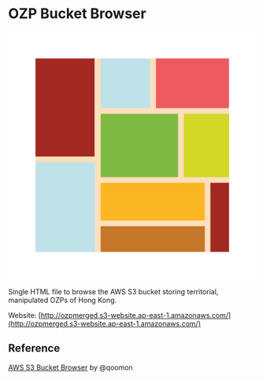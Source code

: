 # OZP Bucket Browser

![](./img/icon.png)

Single HTML file to browse the AWS S3 bucket storing territorial, manipulated OZPs of Hong Kong.

Website: [http://ozpmerged.s3-website.ap-east-1.amazonaws.com/](http://ozpmerged.s3-website.ap-east-1.amazonaws.com/)

## Reference

[AWS S3 Bucket Browser](https://github.com/qoomon/aws-s3-bucket-browser) by @qoomon
